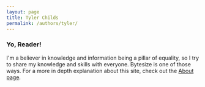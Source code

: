 ```yaml
---
layout: page
title: Tyler Childs
permalink: /authors/tyler/
---
```


### Yo, Reader!

I'm a believer in knowledge and information being a pillar of equality, so I try to share my knowledge and skills with everyone. Bytesize is one of those ways. For a more in depth explanation about this site, check out the [About page](/about).


